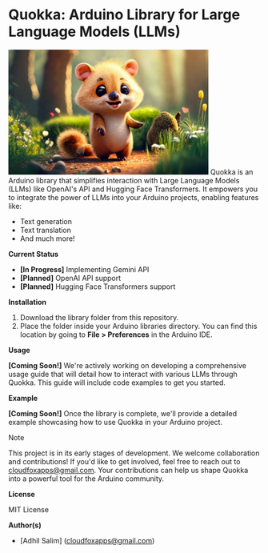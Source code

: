 # Quokka: Arduino Library for Large Language Models (LLMs)
<img src=".repo/banner/banner_0.jpg" width="400" alt="Quokka Arduino Library Banner">
Quokka is an Arduino library that simplifies interaction with Large Language Models (LLMs) like OpenAI's API and Hugging Face Transformers. It empowers you to integrate the power of LLMs into your Arduino projects, enabling features like:

* Text generation
* Text translation
* And much more!

**Current Status**

* **[In Progress]** Implementing Gemini API
* **[Planned]** OpenAI API support
* **[Planned]** Hugging Face Transformers support

**Installation**

1. Download the library folder from this repository.
2. Place the folder inside your Arduino libraries directory. You can find this location by going to **File > Preferences** in the Arduino IDE.

**Usage**

**[Coming Soon!]** We're actively working on developing a comprehensive usage guide that will detail how to interact with various LLMs through Quokka. This guide will include code examples to get you started.

**Example**

**[Coming Soon!]** Once the library is complete, we'll provide a detailed example showcasing how to use Quokka in your Arduino project. 

> [!NOTE]
> This project is in its early stages of development. We welcome collaboration and contributions! If you'd like to get involved, feel free to reach out to cloudfoxapps@gmail.com. Your contributions can help us shape Quokka into a powerful tool for the Arduino community.

**License**

MIT License

**Author(s)**

* [Adhil Salim] (cloudfoxapps@gmail.com)
